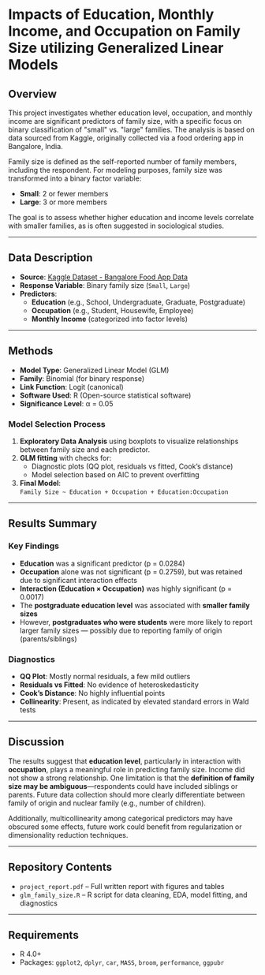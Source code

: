 # Impacts of Education, Monthly Income, and Occupation on Family Size utilizing Generalized Linear Models 

## Overview

This project investigates whether education level, occupation, and monthly income are significant predictors of family size, with a specific focus on binary classification of "small" vs. "large" families. The analysis is based on data sourced from Kaggle, originally collected via a food ordering app in Bangalore, India.

Family size is defined as the self-reported number of family members, including the respondent. For modeling purposes, family size was transformed into a binary factor variable:
- **Small**: 2 or fewer members
- **Large**: 3 or more members

The goal is to assess whether higher education and income levels correlate with smaller families, as is often suggested in sociological studies.

---

## Data Description

- **Source**: [Kaggle Dataset - Bangalore Food App Data](https://www.kaggle.com)
- **Response Variable**: Binary family size (`Small`, `Large`)
- **Predictors**:
  - **Education** (e.g., School, Undergraduate, Graduate, Postgraduate)
  - **Occupation** (e.g., Student, Housewife, Employee)
  - **Monthly Income** (categorized into factor levels)

---

## Methods

- **Model Type**: Generalized Linear Model (GLM)
- **Family**: Binomial (for binary response)
- **Link Function**: Logit (canonical)
- **Software Used**: R (Open-source statistical software)
- **Significance Level**: α = 0.05

### Model Selection Process

1. **Exploratory Data Analysis** using boxplots to visualize relationships between family size and each predictor.
2. **GLM fitting** with checks for:
   - Diagnostic plots (QQ plot, residuals vs fitted, Cook’s distance)
   - Model selection based on AIC to prevent overfitting
3. **Final Model**:  
   `Family Size ~ Education + Occupation + Education:Occupation`

---

## Results Summary

### Key Findings

- **Education** was a significant predictor (p = 0.0284)
- **Occupation** alone was not significant (p = 0.2759), but was retained due to significant interaction effects
- **Interaction (Education × Occupation)** was highly significant (p = 0.0017)
- The **postgraduate education level** was associated with **smaller family sizes**
- However, **postgraduates who were students** were more likely to report larger family sizes — possibly due to reporting family of origin (parents/siblings)

### Diagnostics

- **QQ Plot**: Mostly normal residuals, a few mild outliers
- **Residuals vs Fitted**: No evidence of heteroskedasticity
- **Cook’s Distance**: No highly influential points
- **Collinearity**: Present, as indicated by elevated standard errors in Wald tests

---

## Discussion

The results suggest that **education level**, particularly in interaction with **occupation**, plays a meaningful role in predicting family size. Income did not show a strong relationship. One limitation is that the **definition of family size may be ambiguous**—respondents could have included siblings or parents. Future data collection should more clearly differentiate between family of origin and nuclear family (e.g., number of children).

Additionally, multicollinearity among categorical predictors may have obscured some effects, future work could benefit from regularization or dimensionality reduction techniques.

---

## Repository Contents

- `project_report.pdf` – Full written report with figures and tables
- `glm_family_size.R` – R script for data cleaning, EDA, model fitting, and diagnostics

---

## Requirements

- R 4.0+  
- Packages: `ggplot2`, `dplyr`, `car`, `MASS`, `broom`, `performance`, `ggpubr`
